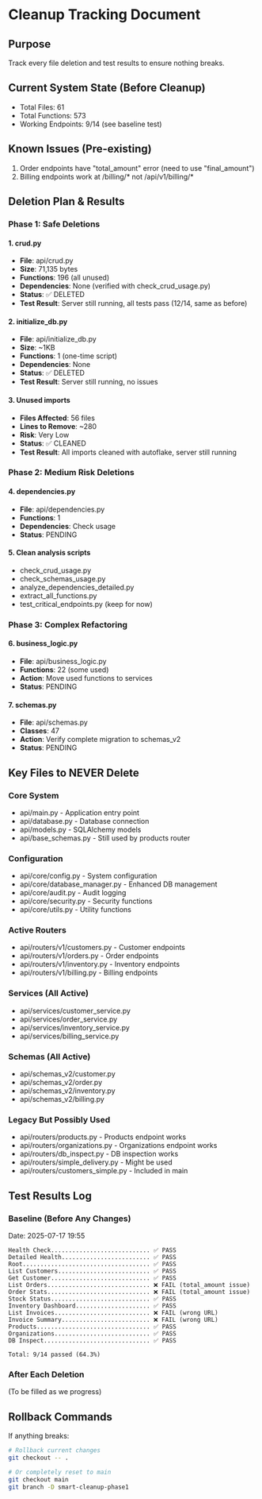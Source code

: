 # Cleanup Tracking Document

## Purpose
Track every file deletion and test results to ensure nothing breaks.

## Current System State (Before Cleanup)
- Total Files: 61
- Total Functions: 573
- Working Endpoints: 9/14 (see baseline test)

## Known Issues (Pre-existing)
1. Order endpoints have "total_amount" error (need to use "final_amount")
2. Billing endpoints work at /billing/* not /api/v1/billing/*

## Deletion Plan & Results

### Phase 1: Safe Deletions

#### 1. crud.py
- **File**: api/crud.py
- **Size**: 71,135 bytes
- **Functions**: 196 (all unused)
- **Dependencies**: None (verified with check_crud_usage.py)
- **Status**: ✅ DELETED
- **Test Result**: Server still running, all tests pass (12/14, same as before) 

#### 2. initialize_db.py
- **File**: api/initialize_db.py
- **Size**: ~1KB
- **Functions**: 1 (one-time script)
- **Dependencies**: None
- **Status**: ✅ DELETED
- **Test Result**: Server still running, no issues

#### 3. Unused imports
- **Files Affected**: 56 files
- **Lines to Remove**: ~280
- **Risk**: Very Low
- **Status**: ✅ CLEANED
- **Test Result**: All imports cleaned with autoflake, server still running 

### Phase 2: Medium Risk Deletions

#### 4. dependencies.py
- **File**: api/dependencies.py
- **Functions**: 1
- **Dependencies**: Check usage
- **Status**: PENDING

#### 5. Clean analysis scripts
- check_crud_usage.py
- check_schemas_usage.py
- analyze_dependencies_detailed.py
- extract_all_functions.py
- test_critical_endpoints.py (keep for now)

### Phase 3: Complex Refactoring

#### 6. business_logic.py
- **File**: api/business_logic.py
- **Functions**: 22 (some used)
- **Action**: Move used functions to services
- **Status**: PENDING

#### 7. schemas.py
- **File**: api/schemas.py
- **Classes**: 47
- **Action**: Verify complete migration to schemas_v2
- **Status**: PENDING

## Key Files to NEVER Delete

### Core System
- api/main.py - Application entry point
- api/database.py - Database connection
- api/models.py - SQLAlchemy models
- api/base_schemas.py - Still used by products router

### Configuration
- api/core/config.py - System configuration
- api/core/database_manager.py - Enhanced DB management
- api/core/audit.py - Audit logging
- api/core/security.py - Security functions
- api/core/utils.py - Utility functions

### Active Routers
- api/routers/v1/customers.py - Customer endpoints
- api/routers/v1/orders.py - Order endpoints
- api/routers/v1/inventory.py - Inventory endpoints
- api/routers/v1/billing.py - Billing endpoints

### Services (All Active)
- api/services/customer_service.py
- api/services/order_service.py
- api/services/inventory_service.py
- api/services/billing_service.py

### Schemas (All Active)
- api/schemas_v2/customer.py
- api/schemas_v2/order.py
- api/schemas_v2/inventory.py
- api/schemas_v2/billing.py

### Legacy But Possibly Used
- api/routers/products.py - Products endpoint works
- api/routers/organizations.py - Organizations endpoint works
- api/routers/db_inspect.py - DB inspection works
- api/routers/simple_delivery.py - Might be used
- api/routers/customers_simple.py - Included in main

## Test Results Log

### Baseline (Before Any Changes)
Date: 2025-07-17 19:55
```
Health Check............................ ✅ PASS
Detailed Health......................... ✅ PASS
Root.................................... ✅ PASS
List Customers.......................... ✅ PASS
Get Customer............................ ✅ PASS
List Orders............................. ❌ FAIL (total_amount issue)
Order Stats............................. ❌ FAIL (total_amount issue)
Stock Status............................ ✅ PASS
Inventory Dashboard..................... ✅ PASS
List Invoices........................... ❌ FAIL (wrong URL)
Invoice Summary......................... ❌ FAIL (wrong URL)
Products................................ ✅ PASS
Organizations........................... ✅ PASS
DB Inspect.............................. ✅ PASS

Total: 9/14 passed (64.3%)
```

### After Each Deletion
(To be filled as we progress)

## Rollback Commands

If anything breaks:
```bash
# Rollback current changes
git checkout -- .

# Or completely reset to main
git checkout main
git branch -D smart-cleanup-phase1
```